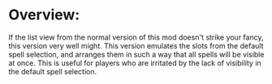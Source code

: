 # Overview:
If the list view from the normal version of this mod doesn't strike your fancy, this version very well might. This version emulates the slots from the default spell selection, and arranges them in such a way that all spells will be visible at once. This is useful for players who are irritated by the lack of visibility in the default spell selection.
